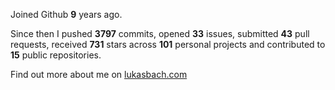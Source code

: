 Joined Github **9** years ago.

Since then I pushed **3797** commits, opened **33** issues, submitted **43** pull requests, received **731** stars across **101** personal projects and contributed to **15** public repositories.

Find out more about me on [lukasbach.com](https://lukasbach.com)
